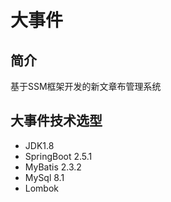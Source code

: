 # 大事件
## 简介
基于SSM框架开发的新文章布管理系统
## 大事件技术选型
- JDK1.8
- SpringBoot 2.5.1
- MyBatis 2.3.2
- MySql 8.1
- Lombok
